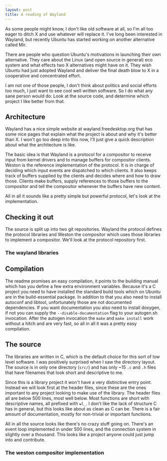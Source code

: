 ```yaml
---
layout: post
title: A reading of Wayland
---
```


As some people might know, I don't like old software at all, so I'm all too eager
to ditch X and use whatever will replace it. I've long been interested in Wayland,
but recently Ubuntu has started working on another alternative called Mir.

There are people who question Ubuntu's motivations in launching their own alternative.
They care about the Linux (and open source in general) eco system and what effects two
X alternatives might have on it. They wish Ubuntu had just adopted Wayland and deliver
the final death blow to X in a cooperative and concentrated effort.

I am not one of those people, I don't think about politics and social efforts too much,
I just want to see cool well written software. So I do what any sane person would do:
Look at the source code, and determine which project I like better from that.

Architecture
-----------

Wayland has a nice simple website at wayland.freedesktop.org that has some nice pages
that explain what the project is about and why it's better than X. I won't go too deep
into this now, I'll just give a quick description about what the architecture is like.

The basic idea is that Wayland is a protocol for a compositor to receive input from kernel
drivers and to manage buffers for compositor clients. Weston is the reference implementation
of the protocol. It is in charge of deciding which input events are dispatched to which
clients. It also keeps track of buffers supplied by the clients and decides where and how to
draw those. Clients make buffers, supply references to those buffers to the compositor and
tell the compositor whenever the buffers have new content.

All in all it sounds like a pretty simple but powerful protocol, let's look at the implementation.

Checking it out
--------------

The source is split up into two git repositories. Wayland the protocol defines the protocol libraries
and Weston the compositor which uses those libraries to implement a compositor. We'll look at the
protocol repository first.

### The wayland libraries

## Compilation
The readme promises an easy compilation, it points to the building manual which has you define
a few extra environment variables. Because it's a C project you need to have installed the standard build
tools which on Ubuntu are in the build-essential package. In addition to that you also need to install
autoconf and libtool, unfortunately those are not documented dependencies. If you want documentation you
also need to install doxygen, if not you can supply the `--disable-documentation` flag to your autogen.sh
invocation. After the autogen invocation the `make` and `make install` work without a hitch and are very
fast, so all in all it was a pretty easy compilation.

## The source

The libraries are written in C, which is the default choice for this sort of low level software. I was
positively surprised when I saw the directory layout. The source is in only one directory (`src/`) and
has only ~15 `.c` and `.h` files that have filenames that look short and descriptive to me.

Since this is a library project it won't have a very distinctive entry point. Instead we will look first
at the header files, since these are the ones important to any project looking to make use of the library.
The header files all are below 500 lines, most well below. Most functions are short with descriptive names,
all prefixed with `wl_`. I don't like the lack of structure C has in general, but this looks like about
as clean as C can be. There is a fair amount of documentation, mostly for non-trivial or important functions.

All in all the source looks like there's no crazy stuff going on. There's an event loop implemented 
in under 500 lines, and the connection system in slightly over a thousand. This looks like a project anyone
could just jump into and contribute.

### The weston compositor implementation

